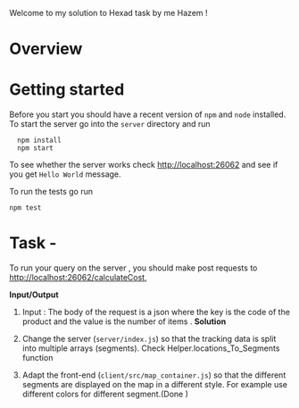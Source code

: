Welcome to my solution to Hexad task by me Hazem !


# Overview



# Getting started
Before you start you should have a recent version of `npm` and `node`
installed.
To start the server go into the `server` directory and run
```
  npm install
  npm start
```
To see whether the server works check <http://localhost:26062> and see if you
get `Hello World` message.

To run the tests go run
```
npm test
```


# Task -
To run your query on the server , you should make post requests to <http://localhost:26062/calculateCost>,

**Input/Output**
1. Input : The body of the request is a json where the key is the code of the product and the value is the number of items .
**Solution**
1. Change the server (`server/index.js`) so that the tracking data is
split into multiple arrays (segments). Check Helper.locations_To_Segments function

2. Adapt the front-end (`client/src/map_container.js`) so that the different
segments are displayed on the map in a different style. For example use
different colors for different segment.(Done )

